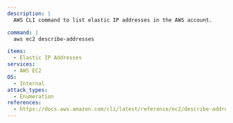 ```yaml
---
description: |
  AWS CLI command to list elastic IP addresses in the AWS account.

command: |
  aws ec2 describe-addresses

items:
  - Elastic IP Addresses
services:
  - AWS EC2
OS:
  - Internal
attack_types:
  - Enumeration
references:
  - https://docs.aws.amazon.com/cli/latest/reference/ec2/describe-addresses.html
---
```

